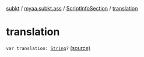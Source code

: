 [subkt](../../index.md) / [myaa.subkt.ass](../index.md) / [ScriptInfoSection](index.md) / [translation](./translation.md)

# translation

`var translation: `[`String`](https://kotlinlang.org/api/latest/jvm/stdlib/kotlin/-string/index.html)`?` [(source)](https://github.com/Myaamori/SubKt/blob/0.1.9/src/main/kotlin/myaa/subkt/ass/parser.kt#L700)